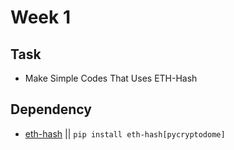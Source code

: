 # Week 1
## Task
- Make Simple Codes That Uses ETH-Hash

## Dependency
- [eth-hash](https://github.com/ethereum/eth-hash) || `pip install eth-hash[pycryptodome]`